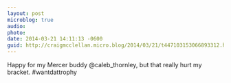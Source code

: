 ```yaml
---
layout: post
microblog: true
audio: 
photo: 
date: 2014-03-21 14:11:13 -0600
guid: http://craigmcclellan.micro.blog/2014/03/21/t447103153066893312.html
---
```

Happy for my Mercer buddy @caleb_thornley, but that really hurt my bracket. #wantdattrophy
